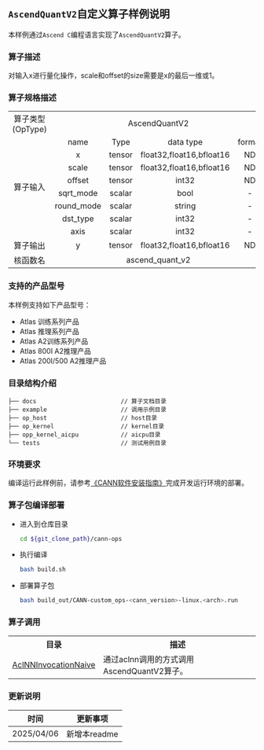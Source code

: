 ## `AscendQuantV2`自定义算子样例说明 
本样例通过`Ascend C`编程语言实现了`AscendQuantV2`算子。

### 算子描述
对输入x进行量化操作，scale和offset的size需要是x的最后一维或1。

### 算子规格描述

<table>
<tr><td rowspan="1" align="center">算子类型(OpType)</td><td colspan="4" align="center">AscendQuantV2</td></tr>
</tr>
<tr><td rowspan="8" align="center">算子输入</td><td align="center">name</td><td align="center">Type</td><td align="center">data type</td><td align="center">format</td></tr>
<tr><td align="center">x</td><td align="center">tensor</td><td align="center">float32,float16,bfloat16</td><td align="center">ND</td></tr>
<tr><td align="center">scale</td><td align="center">tensor</td><td align="center">float32,float16,bfloat16</td><td align="center">ND</td></tr>
<tr><td align="center">offset</td><td align="center">tensor</td><td align="center">int32</td><td align="center">ND</td></tr>
<tr><td align="center">sqrt_mode</td><td align="center">scalar</td><td align="center">bool</td><td align="center">-</td></tr>
<tr><td align="center">round_mode</td><td align="center">scalar</td><td align="center">string</td><td align="center">-</td></tr>
<tr><td align="center">dst_type</td><td align="center">scalar</td><td align="center">int32</td><td align="center">-</td></tr>
<tr><td align="center">axis</td><td align="center">scalar</td><td align="center">int32</td><td align="center">-</td></tr>
</tr>
</tr>
<tr><td rowspan="1" align="center">算子输出</td><td align="center">y</td><td align="center">tensor</td><td align="center">float32,float16,bfloat16</td><td align="center">ND</td></tr>
</tr>
<tr><td rowspan="1" align="center">核函数名</td><td colspan="4" align="center">ascend_quant_v2</td></tr>
</table>

### 支持的产品型号
本样例支持如下产品型号：
- Atlas 训练系列产品
- Atlas 推理系列产品
- Atlas A2训练系列产品
- Atlas 800I A2推理产品
- Atlas 200I/500 A2推理产品

### 目录结构介绍
```
├── docs                        // 算子文档目录
├── example                     // 调用示例目录
├── op_host                     // host目录
├── op_kernel                   // kernel目录
├── opp_kernel_aicpu            // aicpu目录
└── tests                       // 测试用例目录
```

### 环境要求
编译运行此样例前，请参考[《CANN软件安装指南》](https://hiascend.com/document/redirect/CannCommunityInstSoftware)完成开发运行环境的部署。

### 算子包编译部署
  - 进入到仓库目录

    ```bash
    cd ${git_clone_path}/cann-ops
    ```

  - 执行编译

    ```bash
    bash build.sh
    ```

  - 部署算子包

    ```bash
    bash build_out/CANN-custom_ops-<cann_version>-linux.<arch>.run
    ```
### 算子调用
<table>
    <th>目录</th><th>描述</th>
    <tr>
        <td><a href="./examples/AclNNInvocationNaive"> AclNNInvocationNaive</td><td>通过aclnn调用的方式调用AscendQuantV2算子。</td>
    </tr>
</table>

### 更新说明
| 时间 | 更新事项 |
|----|------|
| 2025/04/06 | 新增本readme |